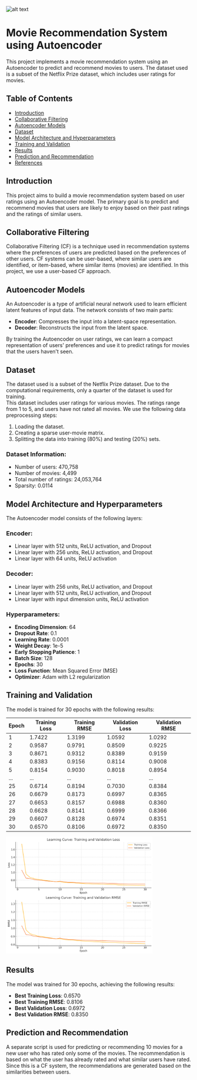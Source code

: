 <img src="Diagrams/icon.webp" width="150" alt="alt text">

# Movie Recommendation System using Autoencoder

This project implements a movie recommendation system using an Autoencoder to predict and recommend movies to users. The dataset used is a subset of the Netflix Prize dataset, which includes user ratings for movies.   
   
## Table of Contents

- [Introduction](#introduction)
- [Collaborative Filtering](#collaborative-filtering)
- [Autoencoder Models](#autoencoder-models)
- [Dataset](#dataset)
- [Model Architecture and Hyperparameters](#model-architecture-and-hyperparameters)
- [Training and Validation](#training-and-validation)
- [Results](#results)
- [Prediction and Recommendation](#prediction-and-recommendation)
- [References](#references)

## Introduction

This project aims to build a movie recommendation system based on user ratings using an Autoencoder model. The primary goal is to predict and recommend movies that users are likely to enjoy based on their past ratings and the ratings of similar users.

## Collaborative Filtering

Collaborative Filtering (CF) is a technique used in recommendation systems where the preferences of users are predicted based on the preferences of other users. CF systems can be user-based, where similar users are identified, or item-based, where similar items (movies) are identified. In this project, we use a user-based CF approach.

## Autoencoder Models

An Autoencoder is a type of artificial neural network used to learn efficient latent features of input data. The network consists of two main parts:
- **Encoder**: Compresses the input into a latent-space representation.
- **Decoder**: Reconstructs the input from the latent space.

By training the Autoencoder on user ratings, we can learn a compact representation of users' preferences and use it to predict ratings for movies that the users haven't seen.

## Dataset

The dataset used is a subset of the Netflix Prize dataset. Due to the computational requirements, only a quarter of the dataset is used for training.   
This dataset includes user ratings for various movies. The ratings range from 1 to 5, and users have not rated all movies. We use the following data preprocessing steps:    
1. Loading the dataset.
2. Creating a sparse user-movie matrix.
3. Splitting the data into training (80%) and testing (20%) sets.

### Dataset Information:
- Number of users: 470,758
- Number of movies: 4,499
- Total number of ratings: 24,053,764
- Sparsity: 0.0114

## Model Architecture and Hyperparameters

The Autoencoder model consists of the following layers:

### Encoder:
- Linear layer with 512 units, ReLU activation, and Dropout
- Linear layer with 256 units, ReLU activation, and Dropout
- Linear layer with 64 units, ReLU activation

### Decoder:
- Linear layer with 256 units, ReLU activation, and Dropout
- Linear layer with 512 units, ReLU activation, and Dropout
- Linear layer with input dimension units, ReLU activation

### Hyperparameters:
- **Encoding Dimension**: 64
- **Dropout Rate**: 0.1
- **Learning Rate**: 0.0001
- **Weight Decay**: 1e-5
- **Early Stopping Patience**: 1
- **Batch Size**: 128
- **Epochs**: 30
- **Loss Function**: Mean Squared Error (MSE)
- **Optimizer**: Adam with L2 regularization

## Training and Validation

The model is trained for 30 epochs with the following results:

| Epoch | Training Loss | Training RMSE | Validation Loss | Validation RMSE |
|-------|---------------|---------------|-----------------|-----------------|
| 1     | 1.7422        | 1.3199        | 1.0592          | 1.0292          |
| 2     | 0.9587        | 0.9791        | 0.8509          | 0.9225          |
| 3     | 0.8671        | 0.9312        | 0.8389          | 0.9159          |
| 4     | 0.8383        | 0.9156        | 0.8114          | 0.9008          |
| 5     | 0.8154        | 0.9030        | 0.8018          | 0.8954          |
| ...   | ...           | ...           | ...             | ...             |
| 25    | 0.6714        | 0.8194        | 0.7030          | 0.8384          |
| 26    | 0.6679        | 0.8173        | 0.6997          | 0.8365          |
| 27    | 0.6653        | 0.8157        | 0.6988          | 0.8360          |
| 28    | 0.6628        | 0.8141        | 0.6999          | 0.8366          |
| 29    | 0.6607        | 0.8128        | 0.6974          | 0.8351          |
| 30    | 0.6570        | 0.8106        | 0.6972          | 0.8350          |

<img src="learning_curve.png" width="400" alt="alt text">

## Results

The model was trained for 30 epochs, achieving the following results:

- **Best Training Loss**: 0.6570
- **Best Training RMSE**: 0.8106
- **Best Validation Loss**: 0.6972
- **Best Validation RMSE**: 0.8350

## Prediction and Recommendation

A separate script is used for predicting or recommending 10 movies for a new user who has rated only some of the movies. The recommendation is based on what the user has already rated and what similar users have rated. Since this is a CF system, the recommendations are generated based on the similarities between users.
